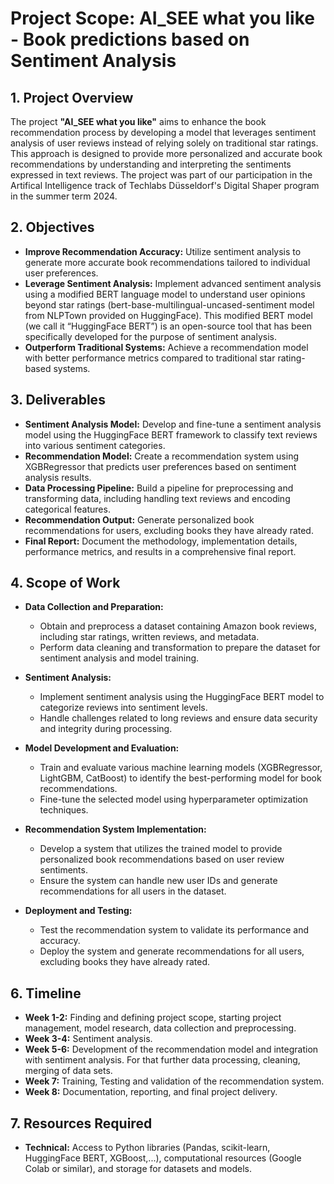 # Project Scope: AI_SEE what you like - Book predictions based on Sentiment Analysis

## 1. Project Overview

The project **"AI_SEE what you like"** aims to enhance the book recommendation process by developing a model that leverages sentiment analysis of user reviews instead of relying solely on traditional star ratings. This approach is designed to provide more personalized and accurate book recommendations by understanding and interpreting the sentiments expressed in text reviews. The project was part of our participation in the Artifical Intelligence track of Techlabs Düsseldorf's Digital Shaper program in the summer term 2024.

## 2. Objectives

- **Improve Recommendation Accuracy:** Utilize sentiment analysis to generate more accurate book recommendations tailored to individual user preferences.
- **Leverage Sentiment Analysis:** Implement advanced sentiment analysis using a modified BERT language model  to understand user opinions beyond star ratings (bert-base-multilingual-uncased-sentiment model from NLPTown provided on HuggingFace). This modified BERT model (we call it “HuggingFace BERT”) is an open-source tool that has been specifically developed for the purpose of sentiment analysis. 
- **Outperform Traditional Systems:** Achieve a recommendation model with better performance metrics compared to traditional star rating-based systems.

## 3. Deliverables

- **Sentiment Analysis Model:** Develop and fine-tune a sentiment analysis model using the HuggingFace BERT framework to classify text reviews into various sentiment categories.
- **Recommendation Model:** Create a recommendation system using XGBRegressor that predicts user preferences based on sentiment analysis results.
- **Data Processing Pipeline:** Build a pipeline for preprocessing and transforming data, including handling text reviews and encoding categorical features.
- **Recommendation Output:** Generate personalized book recommendations for users, excluding books they have already rated.
- **Final Report:** Document the methodology, implementation details, performance metrics, and results in a comprehensive final report.

## 4. Scope of Work

- **Data Collection and Preparation:**
  - Obtain and preprocess a dataset containing Amazon book reviews, including star ratings, written reviews, and metadata.
  - Perform data cleaning and transformation to prepare the dataset for sentiment analysis and model training.

- **Sentiment Analysis:**
  - Implement sentiment analysis using the HuggingFace BERT model to categorize reviews into sentiment levels.
  - Handle challenges related to long reviews and ensure data security and integrity during processing.

- **Model Development and Evaluation:**
  - Train and evaluate various machine learning models (XGBRegressor, LightGBM, CatBoost) to identify the best-performing model for book recommendations.
  - Fine-tune the selected model using hyperparameter optimization techniques.

- **Recommendation System Implementation:**
  - Develop a system that utilizes the trained model to provide personalized book recommendations based on user review sentiments.
  - Ensure the system can handle new user IDs and generate recommendations for all users in the dataset.

- **Deployment and Testing:**
  - Test the recommendation system to validate its performance and accuracy.
  - Deploy the system and generate recommendations for all users, excluding books they have already rated.

## 6. Timeline

- **Week 1-2:** Finding and defining project scope, starting project management, model research, data collection and preprocessing.
- **Week 3-4:** Sentiment analysis.
- **Week 5-6:** Development of the recommendation model and integration with sentiment analysis. For that further data processing, cleaning, merging of data sets.
- **Week 7:** Training, Testing and validation of the recommendation system.
- **Week 8:** Documentation, reporting, and final project delivery.

## 7. Resources Required

- **Technical:** Access to Python libraries (Pandas, scikit-learn, HuggingFace BERT, XGBoost,...), computational resources (Google Colab or similar), and storage for datasets and models.


